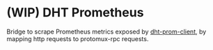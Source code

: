 # (WIP) DHT Prometheus

Bridge to scrape Prometheus metrics exposed by [dht-prom-client](https://gitlab.com/dcent-tech/dht-prom-client), by mapping http requests to protomux-rpc requests.
